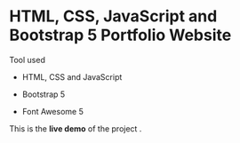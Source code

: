 # HTML, CSS, JavaScript and Bootstrap 5 Portfolio Website


Tool used
- HTML, CSS and JavaScript
* Bootstrap 5
+ Font Awesome 5

This is the **live demo** of the project .